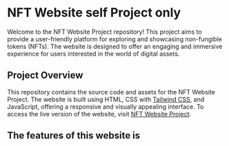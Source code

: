 # NFT Website self Project only

Welcome to the NFT Website Project repository! This project aims to provide a user-friendly platform for exploring and showcasing non-fungible tokens (NFTs). The website is designed to offer an engaging and immersive experience for users interested in the world of digital assets.

## Project Overview

This repository contains the source code and assets for the NFT Website Project. The website is built using HTML, CSS with [Tailwind CSS](https://tailwindcss.com/), and JavaScript, offering a responsive and visually appealing interface. To access the live version of the website, visit [NFT Website Project](https://zuaren.github.io/NFT-Website-Project/build/index.html).

## The features of this website is


